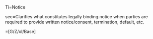 Ti=Notice

sec=Clarifies what constitutes legally binding notice when parties are required to provide written notice/consent, termination, default, etc.

=[G/Z/ol/Base]
